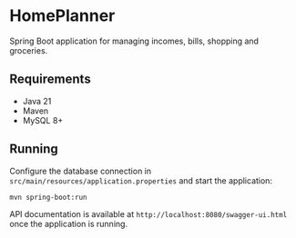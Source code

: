 # HomePlanner

Spring Boot application for managing incomes, bills, shopping and groceries.

## Requirements

- Java 21
- Maven
- MySQL 8+

## Running

Configure the database connection in `src/main/resources/application.properties` and start the application:

```
mvn spring-boot:run
```

API documentation is available at `http://localhost:8080/swagger-ui.html` once the application is running.

